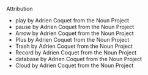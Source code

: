 Attribution

- play by Adrien Coquet from the Noun Project
- pause by Adrien Coquet from the Noun Project
- Arrow by Adrien Coquet from the Noun Project
- Plus by Adrien Coquet from the Noun Project
- Trash by Adrien Coquet from the Noun Project
- Record by Adrien Coquet from the Noun Project
- database by Adrien Coquet from the Noun Project
- Cloud by Adrien Coquet from the Noun Project
